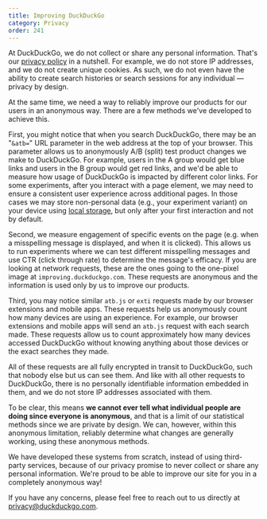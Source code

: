 ```yaml
---
title: Improving DuckDuckGo
category: Privacy
order: 241
---
```


<p>
    At DuckDuckGo, we do not collect or share any personal information. That's our
    <a href="https://duckduckgo.com/privacy">privacy policy</a> in a nutshell. For
    example, we do not store IP addresses, and we do not create unique cookies. As
    such, we do not even have the ability to create search histories or search
    sessions for any individual — privacy by design.
</p>

<p>
    At the same time, we need a way to reliably improve our products for our users
    in an anonymous way. There are a few methods we've developed to achieve this.
</p>

<p>
    First, you might notice that when you search DuckDuckGo, there may be an
    "<code>&amp;atb=</code>" URL parameter in the web address at the top of your
    browser. This parameter allows us to anonymously A/B (split) test product
    changes we make to DuckDuckGo. For example, users in the A group would get
    blue links and users in the B group would get red links, and we'd be able to
    measure how usage of DuckDuckGo is impacted by different color links. For
    some experiments, after you interact with a page element, we may need to
    ensure a consistent user experience across additional pages. In those cases
    we may store non-personal data (e.g., your experiment variant) on your device
    using <a href="https://developer.mozilla.org/en-US/docs/Web/API/Web_Storage_API/Using_the_Web_Storage_API" target="_blank" rel="noopener noreferrer">local storage</a>,
    but only after your first interaction and not by default.
</p>

<p>
    Second, we measure engagement of specific events on the page (e.g. when a
    misspelling message is displayed, and when it is clicked). This allows us to
    run experiments where we can test different misspelling messages and use CTR
    (click through rate) to determine the message's efficacy. If you are looking
    at network requests, these are the ones going to the one-pixel image at
    <code>improving.duckduckgo.com</code>. These requests are anonymous and the
    information is used only by us to improve our products.
</p>

<p>
    Third, you may notice similar <code>atb.js</code> or
    <code>exti</code> requests made by our browser extensions and mobile apps.
    These requests help us anonymously count how many devices are using an
    experience. For example, our browser extensions and mobile apps will send an
    <code>atb.js</code> request with each search made. These requests allow us to
    count approximately how many devices accessed DuckDuckGo without knowing
    anything about those devices or the exact searches they made.
</p>

<p>
    All of these requests are all fully encrypted in transit to DuckDuckGo, such
    that nobody else but us can see them. And like with all other requests to
    DuckDuckGo, there is no personally identifiable information embedded in them,
    and we do not store IP addresses associated with them.
</p>

<p>
    To be clear, this means
    <strong>we cannot ever tell what individual people are doing since everyone is
        anonymous</strong>, and that is a limit of our statistical methods since we are private by
    design. We can, however, within this anonymous limitation, reliably determine
    what changes are generally working, using these anonymous methods.
</p>

<p>
    We have developed these systems from scratch, instead of using third-party
    services, because of our privacy promise to never collect or share any
    personal information. We're proud to be able to improve our site for you in a
    completely anonymous way!
</p>

<p>
    If you have any concerns, please feel free to reach out to us directly at
    <a href="mailto:privacy@duckduckgo.com">privacy@duckduckgo.com</a>.
</p>
